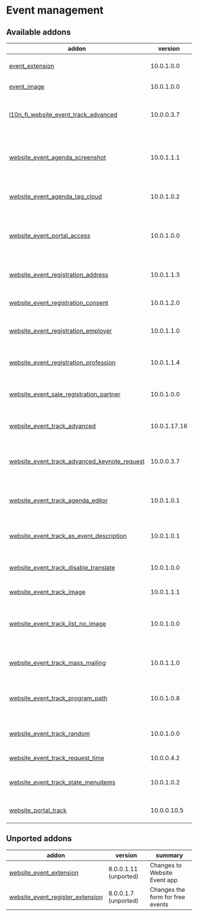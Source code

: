 Event management
================

[//]: # (addons)

Available addons
----------------
addon | version | summary
--- | --- | ---
[event_extension](event_extension/) | 10.0.1.0.0 | Extends event functionality
[event_image](event_image/) | 10.0.1.0.0 | Adds image for event
[l10n_fi_website_event_track_advanced](l10n_fi_website_event_track_advanced/) | 10.0.0.3.7 | Finnish localization for advanced event tracks
[website_event_agenda_screenshot](website_event_agenda_screenshot/) | 10.0.1.1.1 | Add a functionality for getting a screenshot from the agenda
[website_event_agenda_tag_cloud](website_event_agenda_tag_cloud/) | 10.0.1.0.2 | Add a word cloud filter to event agenda
[website_event_portal_access](website_event_portal_access/) | 10.0.1.0.0 | Access rights tweaks so that portal users can see events
[website_event_registration_address](website_event_registration_address/) | 10.0.1.1.3 | Adds address to event registrations
[website_event_registration_consent](website_event_registration_consent/) | 10.0.1.2.0 | Adds event registration consent
[website_event_registration_employer](website_event_registration_employer/) | 10.0.1.1.0 | Adds employer to event registrations
[website_event_registration_profession](website_event_registration_profession/) | 10.0.1.1.4 | Adds profession to event registrations
[website_event_sale_registration_partner](website_event_sale_registration_partner/) | 10.0.1.0.0 | Fixes partner to event registration
[website_event_track_advanced](website_event_track_advanced/) | 10.0.1.17.16 | An advanced event tracks process
[website_event_track_advanced_keynote_request](website_event_track_advanced_keynote_request/) | 10.0.0.3.7 | Track proposer can suggest a keynote speaker
[website_event_track_agenda_editor](website_event_track_agenda_editor/) | 10.0.1.0.1 | Allows editing event agenda on frontend
[website_event_track_as_event_description](website_event_track_as_event_description/) | 10.0.1.0.1 | Show a track as event description
[website_event_track_disable_translate](website_event_track_disable_translate/) | 10.0.1.0.0 | Disable translated fields from event tracks
[website_event_track_image](website_event_track_image/) | 10.0.1.1.1 | Add event track image
[website_event_track_list_no_image](website_event_track_list_no_image/) | 10.0.1.0.0 | Remove user image from website event track listing
[website_event_track_mass_mailing](website_event_track_mass_mailing/) | 10.0.1.1.0 | Allows sending mail to track contacts
[website_event_track_program_path](website_event_track_program_path/) | 10.0.1.0.8 | Allows creating and saving program paths
[website_event_track_random](website_event_track_random/) | 10.0.1.0.0 | Allows randomizing track properties
[website_event_track_request_time](website_event_track_request_time/) | 10.0.0.4.2 | Requested track times
[website_event_track_state_menuitems](website_event_track_state_menuitems/) | 10.0.1.0.2 | Website event track state menuitems
[website_portal_track](website_portal_track/) | 10.0.0.10.5 | Event tracks in website portal


Unported addons
---------------
addon | version | summary
--- | --- | ---
[website_event_extension](website_event_extension/) | 8.0.0.1.11 (unported) | Changes to Website Event app
[website_event_register_extension](website_event_register_extension/) | 8.0.0.1.7 (unported) | Changes the form for free events

[//]: # (end addons)
